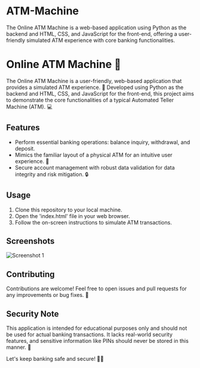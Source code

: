 # ATM-Machine
 The Online ATM Machine is a web-based application using Python as the backend and HTML, CSS, and JavaScript for the front-end, offering a user-friendly simulated ATM experience with core banking functionalities.
# Online ATM Machine 🏧

The Online ATM Machine is a user-friendly, web-based application that provides a simulated ATM experience. 🚀 Developed using Python as the backend and HTML, CSS, and JavaScript for the front-end, this project aims to demonstrate the core functionalities of a typical Automated Teller Machine (ATM). 💻

## Features
- Perform essential banking operations: balance inquiry, withdrawal, and deposit.
- Mimics the familiar layout of a physical ATM for an intuitive user experience. 📱
- Secure account management with robust data validation for data integrity and risk mitigation. 🔒

## Usage
1. Clone this repository to your local machine.
2. Open the 'index.html' file in your web browser.
3. Follow the on-screen instructions to simulate ATM transactions.

## Screenshots
![Screenshot 1](https://elements-cover-images-0.imgix.net/9826db6f-ca7c-46e5-a69f-3a3fcffc5307?auto=compress%2Cformat&fit=max&w=1019&s=ea5f8a9a9888ec5a75b6c1a2947a02d7)

## Contributing
Contributions are welcome! Feel free to open issues and pull requests for any improvements or bug fixes. 📝

## Security Note
This application is intended for educational purposes only and should not be used for actual banking transactions. It lacks real-world security features, and sensitive information like PINs should never be stored in this manner. 🔐

Let's keep banking safe and secure! 💪😊
